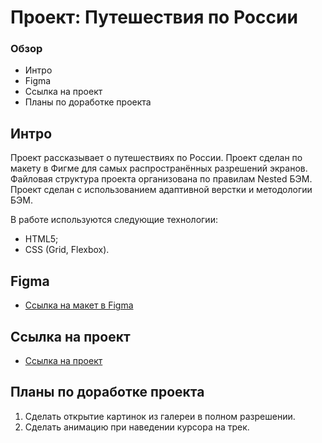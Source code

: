 # Проект: Путешествия по России

### Обзор
* Интро
* Figma
* Ссылка на проект
* Планы по доработке проекта

**Интро**
------
Проект рассказывает о путешествиях по России.
Проект сделан по макету в Фигме для самых распространённых разрешений экранов.
Файловая структура проекта организована по правилам Nested БЭМ.
Проект сделан с использованием адаптивной верстки и методологии БЭМ.

В работе используются следующие технологии:
 * HTML5;
 * CSS (Grid, Flexbox).

**Figma**
------
* [Ссылка на макет в Figma](https://www.figma.com/file/5S2WSbEFL6awjVWJ0NWL8Q/Sprint-3_-Russia-_-desktop-mobile?node-id=28503%3A0)

**Ссылка на проект**
------
* [Ссылка на проект](https://t-kerekesha.github.io/russian-travel/)

**Планы по доработке проекта**
------
1. Сделать открытие картинок из галереи в полном разрешении.
2. Сделать анимацию при наведении курсора на трек.
